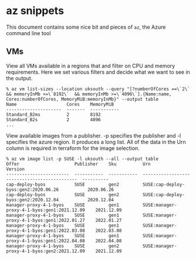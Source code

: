 # az snippets

This document contains some nice bit and pieces of `az`, the Azure command line tool

## VMs

View all VMs available in a regions that and filter on CPU and memory requirements.  Here we set various filters and decide what we want to see in the output.

```shell
% az vm list-sizes --location uksouth --query "[?numberOfCores ==\`2\` && memoryInMb <=\`8192\`  && memoryInMb >=\`4096\`].{Name:name,  Cores:numberOfCores, MemoryMiB:memoryInMb}" --output table
Name                   Cores    MemoryMiB
---------------------  -------  -----------
Standard_B2ms          2        8192
Standard_B2s           2        4096
...
```

View available images from a publisher.  -p specifies the publisher and -l specifies the azure region.  It produces a long list.  All of the data in the Urn column is required in terraform for the image selection.

```shell
% az vm image list -p SUSE -l uksouth --all --output table 
Offer                     Publisher    Sku          Urn                                            Version
------------------------  -----------  -----------  ---------------------------------------------  ----------
cap-deploy-byos           SUSE         gen2         SUSE:cap-deploy-byos:gen2:2020.06.26           2020.06.26
cap-deploy-byos           SUSE         gen2         SUSE:cap-deploy-byos:gen2:2020.12.04           2020.12.04
manager-proxy-4-1-byos    SUSE         gen1         SUSE:manager-proxy-4-1-byos:gen1:2021.12.09    2021.12.09
manager-proxy-4-1-byos    SUSE         gen1         SUSE:manager-proxy-4-1-byos:gen1:2022.01.27    2022.01.27
manager-proxy-4-1-byos    SUSE         gen1         SUSE:manager-proxy-4-1-byos:gen1:2022.03.08    2022.03.08
manager-proxy-4-1-byos    SUSE         gen1         SUSE:manager-proxy-4-1-byos:gen1:2022.04.08    2022.04.08
manager-proxy-4-1-byos    SUSE         gen2         SUSE:manager-proxy-4-1-byos:gen2:2021.12.09    2021.12.09
```
